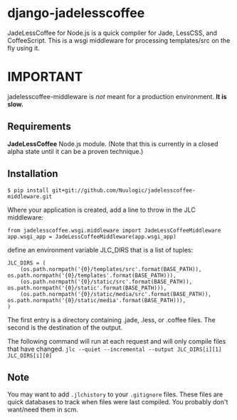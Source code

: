 django-jadelesscoffee
=====================

JadeLessCoffee for Node.js is a quick compiler for Jade, LessCSS, and CoffeeScript. This is a wsgi middleware for processing templates/src on the fly using it.

IMPORTANT
=========

jadelesscoffee-middleware is *not* meant for a production environment. **It is slow.**

Requirements
------------

**JadeLessCoffee** Node.js module. (Note that this is currently in a closed alpha state until it can be a proven technique.)


Installation
------------

`$ pip install git+git://github.com/Nuulogic/jadelesscoffee-middleware.git`

Where your application is created, add a line to throw in the JLC middleware:

`from jadelesscoffee.wsgi.middleware import JadeLessCoffeeMiddleware`
`app.wsgi_app = JadeLessCoffeeMiddleware(app.wsgi_app)`

define an environment variable JLC_DIRS that is a list of tuples:

    JLC_DIRS = (
        (os.path.normpath('{0}/templates/src'.format(BASE_PATH)), os.path.normpath('{0}/templates'.format(BASE_PATH))),
        (os.path.normpath('{0}/static/src'.format(BASE_PATH)), os.path.normpath('{0}/static'.format(BASE_PATH))),
        (os.path.normpath('{0}/static/media/src'.format(BASE_PATH)), os.path.normpath('{0}/static/media'.format(BASE_PATH))),
    )

The first entry is a directory containing .jade, .less, or .coffee files. The second is the destination of the output.

The following command will run at each request and will only compile files that have changed.
`jlc --quiet --incremental --output JLC_DIRS[i][1] JLC_DIRS[i][0]`

Note
----

You may want to add `.jlchistory` to your `.gitignore` files. These files are quick databases to track when files were last compiled. You probably don't want/need them in scm.
